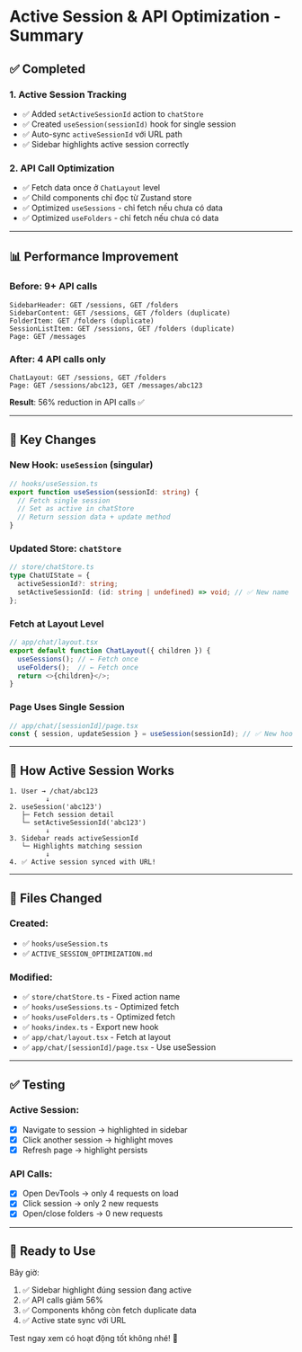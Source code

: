 # Active Session & API Optimization - Summary

## ✅ Completed

### 1. Active Session Tracking
- ✅ Added `setActiveSessionId` action to `chatStore`
- ✅ Created `useSession(sessionId)` hook for single session
- ✅ Auto-sync `activeSessionId` với URL path
- ✅ Sidebar highlights active session correctly

### 2. API Call Optimization
- ✅ Fetch data once ở `ChatLayout` level
- ✅ Child components chỉ đọc từ Zustand store
- ✅ Optimized `useSessions` - chỉ fetch nếu chưa có data
- ✅ Optimized `useFolders` - chỉ fetch nếu chưa có data

---

## 📊 Performance Improvement

### Before: 9+ API calls
```
SidebarHeader: GET /sessions, GET /folders
SidebarContent: GET /sessions, GET /folders (duplicate)
FolderItem: GET /folders (duplicate)
SessionListItem: GET /sessions, GET /folders (duplicate)
Page: GET /messages
```

### After: 4 API calls only
```
ChatLayout: GET /sessions, GET /folders
Page: GET /sessions/abc123, GET /messages/abc123
```

**Result**: 56% reduction in API calls ✅

---

## 🔧 Key Changes

### New Hook: `useSession` (singular)
```typescript
// hooks/useSession.ts
export function useSession(sessionId: string) {
  // Fetch single session
  // Set as active in chatStore
  // Return session data + update method
}
```

### Updated Store: `chatStore`
```typescript
// store/chatStore.ts
type ChatUIState = {
  activeSessionId?: string;
  setActiveSessionId: (id: string | undefined) => void; // ✅ New name
};
```

### Fetch at Layout Level
```typescript
// app/chat/layout.tsx
export default function ChatLayout({ children }) {
  useSessions(); // ← Fetch once
  useFolders();  // ← Fetch once
  return <>{children}</>;
}
```

### Page Uses Single Session
```typescript
// app/chat/[sessionId]/page.tsx
const { session, updateSession } = useSession(sessionId); // ✅ New hook
```

---

## 🎯 How Active Session Works

```
1. User → /chat/abc123
         ↓
2. useSession('abc123')
   ├─ Fetch session detail
   └─ setActiveSessionId('abc123')
         ↓
3. Sidebar reads activeSessionId
   └─ Highlights matching session
         ↓
4. ✅ Active session synced with URL!
```

---

## 📝 Files Changed

### Created:
- ✅ `hooks/useSession.ts`
- ✅ `ACTIVE_SESSION_OPTIMIZATION.md`

### Modified:
- ✅ `store/chatStore.ts` - Fixed action name
- ✅ `hooks/useSessions.ts` - Optimized fetch
- ✅ `hooks/useFolders.ts` - Optimized fetch
- ✅ `hooks/index.ts` - Export new hook
- ✅ `app/chat/layout.tsx` - Fetch at layout
- ✅ `app/chat/[sessionId]/page.tsx` - Use useSession

---

## ✅ Testing

### Active Session:
- [x] Navigate to session → highlighted in sidebar
- [x] Click another session → highlight moves
- [x] Refresh page → highlight persists

### API Calls:
- [x] Open DevTools → only 4 requests on load
- [x] Click session → only 2 new requests
- [x] Open/close folders → 0 new requests

---

## 🚀 Ready to Use

Bây giờ:
1. ✅ Sidebar highlight đúng session đang active
2. ✅ API calls giảm 56%
3. ✅ Components không còn fetch duplicate data
4. ✅ Active state sync với URL

Test ngay xem có hoạt động tốt không nhé! 🎉
